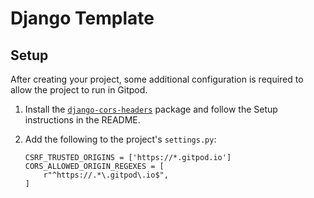 # Django Template
## Setup
After creating your project, some additional configuration is required to allow the project to run in Gitpod.

1. Install the [`django-cors-headers`](https://pypi.org/project/django-cors-headers/) package and follow the Setup instructions in the README.

1. Add the following to the project's `settings.py`:
    ```
    CSRF_TRUSTED_ORIGINS = ['https://*.gitpod.io']
    CORS_ALLOWED_ORIGIN_REGEXES = [
        r"^https://.*\.gitpod\.io$",
    ]
    ```